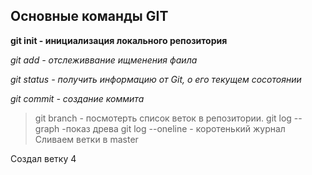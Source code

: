 ## Основные команды GIT 

**git init - инициализация локального репозитория**

*git add - отслеживвание ищменения фаила*

*git status - получить информацию от Git, о его текущем сосотоянии*

*git commit - создание коммита*
> git branch - посмотерть список веток в репозитории.
> git log --graph -показ древа
> git log --oneline - коротенький журнал
Сливаем ветки в master

Создал ветку 4